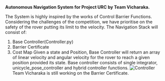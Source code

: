 **Autonomous Navigation System for Project URC by Team Vicharaka.**

The System is highly inspired by the works of Control Barrier Functions. Considering the challenges of the competition, we have prioritise on the safety of the rover putting its limit to the velocity. 
The Navigation Stack will consist of:
1. Base Controller(Controller.py)
2. Barrier Certificate
3. Cost Map
   Given a state and Position, Base Controller will return an array of linear velocity and angular velocity for the rover to reach a given position provided its state. Base controller consists of single integrator, unicycle_pose_controller and hybrid controller functions.
   ![Controller](https://github.com/Team-VicharkaIISc/Autonomous-Navigation-System/assets/63643403/b61d8536-1739-424c-8e4a-909b3a2ecb94)
Team Vicharaka is still working on the Barrier Certificate.

